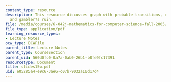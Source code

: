 ```yaml
---
content_type: resource
description: This resource discusses graph with probable transitions, random walks,
  and gambler?s ruin.
file: /media/courses/6-042j-mathematics-for-computer-science-fall-2005/e05285a4e9c63ae6c07b9032a10d17d4_slides15w.pdf
file_type: application/pdf
learning_resource_types:
- Lecture Notes
ocw_type: OCWFile
parent_title: Lecture Notes
parent_type: CourseSection
parent_uid: 560d0fc0-0a7a-0ab0-26b1-b8fe9fc17391
resourcetype: Document
title: slides15w.pdf
uid: e05285a4-e9c6-3ae6-c07b-9032a10d17d4
---
```

